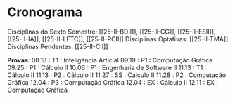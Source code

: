 # Cronograma

Disciplinas do Sexto Semestre: [[25-II-BDII]], [[25-II-CG]], [[25-II-ESII]], [[25-II-IA]], [[25-II-LFTC]], [[25-II-RCII]]
Disciplinas Optativas: [[25-II-TMA]]
Disciplinas Pendentes: [[25-II-CII]]

**Provas**:
08.18 : T1 : Inteligência Articial
09.19 : P1 : Computação Gráfica
09.25 : P1 : Cálculo II
10.06 : P1 : Engenharia de Software II
11.13 : T1 : Cálculo II
11.13 : P2 : Cálculo II
11.27 : SS : Cálculo II
11.28 : P2 : Computação Gráfica
12.04 : P3 : Computação Gráfica
12.04 : EX : Cálculo II
12.11 : EX : Computação Gráfica